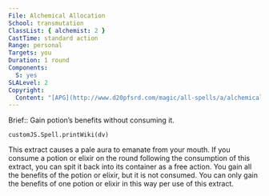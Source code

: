 ```yaml
---
File: Alchemical Allocation
School: transmutation
ClassList: { alchemist: 2 }
CastTime: standard action
Range: personal
Targets: you
Duration: 1 round
Components:
  S: yes
SLALevel: 2
Copyright:
  Content: "[APG](http://www.d20pfsrd.com/magic/all-spells/a/alchemical-allocation)"
---
```

Brief:: Gain potion’s benefits without consuming it.

```dataviewjs
customJS.Spell.printWiki(dv)
```

This extract causes a pale aura to emanate from your mouth.  If you consume a potion or elixir on the round following the consumption of this extract, you can spit it back into its container as a free action. You gain all the benefits of the potion or elixir, but it is not consumed. You can only gain the benefits of one potion or elixir in this way per use of this extract.
